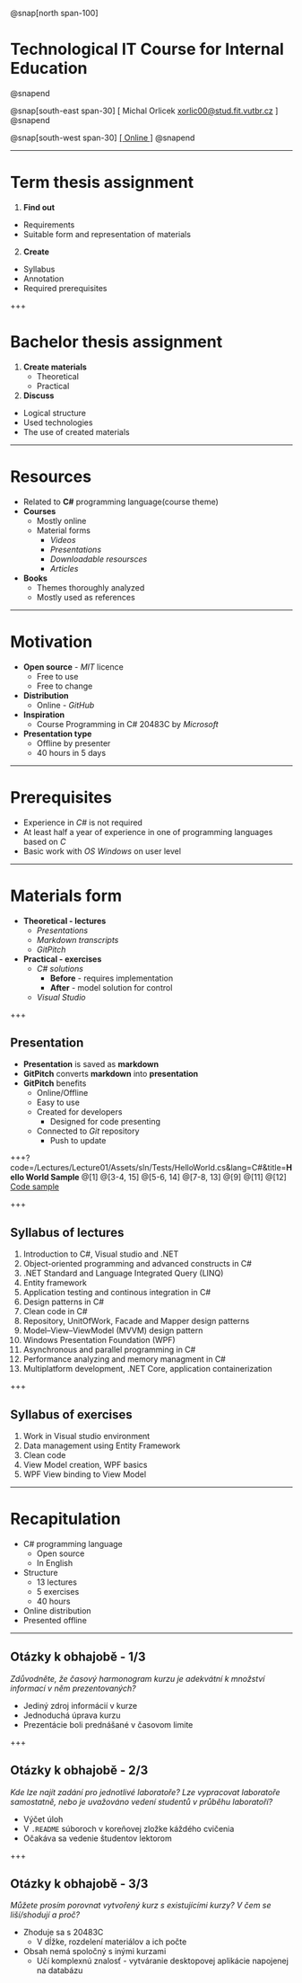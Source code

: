 ﻿@snap[north span-100]
# Technological IT Course for Internal Education
@snapend

@snap[south-east span-30]
[ Michal Orlicek <xorlic00@stud.fit.vutbr.cz> ]
@snapend

@snap[south-west span-30]
[[ Online ]](https://gitpitch.com/orlicekm/CsharpCourse/master?p=Introduction#/)
@snapend

---
# **Term thesis assignment**
1. **Find out**
  * Requirements
  * Suitable form and representation of materials
2. **Create**
  * Syllabus
  * Annotation
  * Required prerequisites

+++
#  **Bachelor thesis assignment**
1. **Create materials**
   * Theoretical
   * Practical
2. **Discuss**
  * Logical structure
  * Used technologies
  * The use of created materials

---
# **Resources**
* Related to **C#** programming language(course theme)
* **Courses**
  * Mostly online
  * Material forms
    * *Videos*
    * *Presentations*
    * *Downloadable resoursces*
    * *Articles*
* **Books**
  * Themes thoroughly analyzed
  * Mostly used as references

---
# **Motivation**
* **Open source** - *MIT* licence
  * Free to use
  * Free to change
* **Distribution**
  * Online - *GitHub*
* **Inspiration**
  * Course Programming in C# 20483C by *Microsoft*
* **Presentation type**
  * Offline by presenter
  * 40 hours in 5 days

---
# **Prerequisites**
* Experience in *C#* is not required
* At least half a year of experience in one of programming languages based on *C*
* Basic work with *OS Windows* on user level

---
# **Materials form**
* **Theoretical - lectures**
    * *Presentations*
    * *Markdown transcripts*
    * *GitPitch*
* **Practical - exercises**
    * *C# solutions*
      * **Before** - requires implementation
      * **After** - model solution for control
    * *Visual Studio*

+++
## **Presentation**
* **Presentation** is saved as **markdown**
* **GitPitch** converts **markdown** into **presentation**
* **GitPitch** benefits
  * Online/Offline
  * Easy to use
  * Created for developers
    * Designed for code presenting
  * Connected to *Git* repository
    * Push to update
  
+++?code=/Lectures/Lecture01/Assets/sln/Tests/HelloWorld.cs&lang=C#&title=**Hello World Sample**
@[1]
@[3-4, 15]
@[5-6, 14]
@[7-8, 13]
@[9]
@[11]
@[12]
[Code sample](https://github.com/orlicekm/CsharpCourse/blob/master/Lectures/Lecture01/Assets/sln/Tests/HelloWorld.cs)

+++
## **Syllabus of lectures** 
1. Introduction to C#, Visual studio and .NET
2. Object-oriented programming and advanced constructs in C#
3. .NET Standard and Language Integrated Query (LINQ)
4. Entity framework
5. Application testing and continous integration in C#
6. Design patterns in C#
7. Clean code in C#
8. Repository, UnitOfWork, Facade and Mapper design patterns
9. Model–View–ViewModel (MVVM) design pattern
10. Windows Presentation Foundation (WPF)
11. Asynchronous and parallel programming in C#
12. Performance analyzing and memory managment in C#
13. Multiplatform development, .NET Core, application containerization

+++
## **Syllabus of exercises**
1. Work in Visual studio environment
2. Data management using Entity Framework
3. Clean code
4. View Model creation, WPF basics
5. WPF View binding to View Model

---
# **Recapitulation**
* C# programming language
  * Open source
  * In English
* Structure
  * 13 lectures
  * 5 exercises
  * 40 hours
* Online distribution
* Presented offline

---
## Otázky k obhajobě - 1/3
*Zdůvodněte, že časový harmonogram kurzu je adekvátní k množství informací v něm prezentovaných?*
* Jediný zdroj informácií v kurze 
* Jednoduchá úprava kurzu
* Prezentácie boli prednášané v časovom limite

+++
## Otázky k obhajobě - 2/3
*Kde lze najít zadání pro jednotlivé laboratoře? Lze vypracovat laboratoře samostatně, nebo je uvažováno vedení studentů v průběhu laboratoří?*
* Výčet úloh
* V `.README` súboroch v koreňovej zložke káždého cvičenia
* Očakáva sa vedenie študentov lektorom

+++
## Otázky k obhajobě - 3/3
*Můžete prosím porovnat vytvořený kurz s existujícími kurzy? V čem se liší/shodují a proč?*
* Zhoduje sa s 20483C 
  * V dĺžke, rozdelení materiálov a ich počte
* Obsah nemá spoločný s inými kurzami
  * Učí komplexnú znalosť - vytváranie desktopovej aplikácie napojenej na databázu
